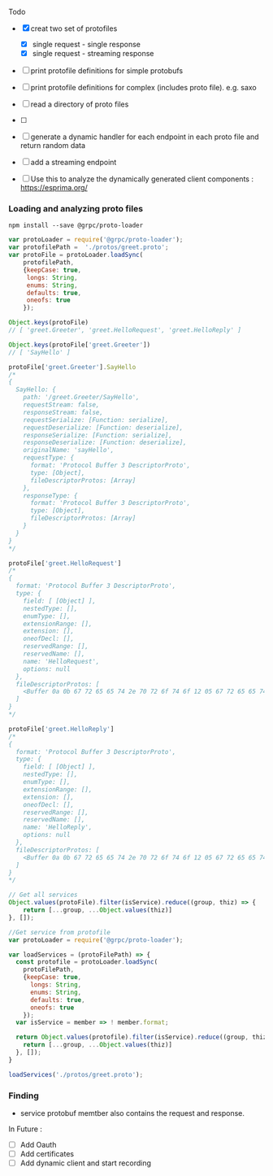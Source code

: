 Todo 

- [x] creat two set of protofiles
  - [x] single request - single response
  - [x] single request - streaming response
- [ ] print protofile definitions for simple protobufs
- [ ] print protofile definitions for complex (includes proto file). e.g. saxo
- [ ] read a directory of proto files
- [ ] 
- [ ] generate a dynamic handler for each endpoint in each proto file and return random data 
- [ ] add a streaming endpoint
- [ ] Use this to analyze the dynamically generated client components : https://esprima.org/



### Loading and analyzing proto files

```
npm install --save @grpc/proto-loader
```

```javascript
var protoLoader = require('@grpc/proto-loader');
var protofilePath =  './protos/greet.proto';
var protoFile = protoLoader.loadSync(
    protofilePath,
    {keepCase: true,
     longs: String,
     enums: String,
     defaults: true,
     oneofs: true
    });

Object.keys(protoFile)
// [ 'greet.Greeter', 'greet.HelloRequest', 'greet.HelloReply' ]

Object.keys(protoFile['greet.Greeter'])
// [ 'SayHello' ]

protoFile['greet.Greeter'].SayHello
/*
{
  SayHello: {
    path: '/greet.Greeter/SayHello',
    requestStream: false,
    responseStream: false,
    requestSerialize: [Function: serialize],
    requestDeserialize: [Function: deserialize],
    responseSerialize: [Function: serialize],
    responseDeserialize: [Function: deserialize],
    originalName: 'sayHello',
    requestType: {
      format: 'Protocol Buffer 3 DescriptorProto',
      type: [Object],
      fileDescriptorProtos: [Array]
    },
    responseType: {
      format: 'Protocol Buffer 3 DescriptorProto',
      type: [Object],
      fileDescriptorProtos: [Array]
    }
  }
}
*/

protoFile['greet.HelloRequest']
/*
{
  format: 'Protocol Buffer 3 DescriptorProto',
  type: {
    field: [ [Object] ],
    nestedType: [],
    enumType: [],
    extensionRange: [],
    extension: [],
    oneofDecl: [],
    reservedRange: [],
    reservedName: [],
    name: 'HelloRequest',
    options: null
  },
  fileDescriptorProtos: [
    <Buffer 0a 0b 67 72 65 65 74 2e 70 72 6f 74 6f 12 05 67 72 65 65 74 22 1c 0a 0c 48 65 6c 6c 6f 52 65 71 75 65 73 74 12 0c 0a 04 6e 61 6d 65 18 01 20 01 28 09 ... 102 more bytes>
  ]
}
*/

protoFile['greet.HelloReply']
/*
{
  format: 'Protocol Buffer 3 DescriptorProto',
  type: {
    field: [ [Object] ],
    nestedType: [],
    enumType: [],
    extensionRange: [],
    extension: [],
    oneofDecl: [],
    reservedRange: [],
    reservedName: [],
    name: 'HelloReply',
    options: null
  },
  fileDescriptorProtos: [
    <Buffer 0a 0b 67 72 65 65 74 2e 70 72 6f 74 6f 12 05 67 72 65 65 74 22 1c 0a 0c 48 65 6c 6c 6f 52 65 71 75 65 73 74 12 0c 0a 04 6e 61 6d 65 18 01 20 01 28 09 ... 102 more bytes>
  ]
}
*/

// Get all services 
Object.values(protoFile).filter(isService).reduce((group, thiz) => {
    return [...group, ...Object.values(thiz)]
}, []);
```



```js
//Get service from protofile 
var protoLoader = require('@grpc/proto-loader');

var loadServices = (protoFilePath) => {
  const protofile = protoLoader.loadSync(
    protoFilePath,
    {keepCase: true,
      longs: String,
      enums: String,
      defaults: true,
      oneofs: true
    });
  var isService = member => ! member.format;

  return Object.values(protofile).filter(isService).reduce((group, thiz) => {
    return [...group, ...Object.values(thiz)]
  }, []);
}

loadServices('./protos/greet.proto');
```



### Finding

- service protobuf memtber also contains the request and response.





In Future : 

- [ ] Add Oauth
- [ ] Add certificates 
- [ ] Add dynamic client and start recording 